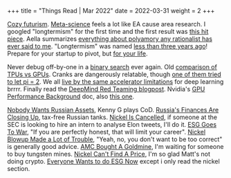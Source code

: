 +++
title = "Things Read | Mar 2022"
date = 2022-03-31
weight = 2
+++

[Cozy futurism](https://nintil.com/cozy-futurism). [Meta-science](https://nintil.com/science-funding-evidence) feels a lot like EA cause area research. I googled "longtermism" for the first time and the first result was [this hit piece](https://aeon.co/essays/why-longtermism-is-the-worlds-most-dangerous-secular-credo). Aella summarizes [everything about polyamory any rationalist has ever said to me](https://aella.substack.com/p/the-polyamory-post). "Longtermism" was named [less than three years ago](https://forum.effectivealtruism.org/posts/qZyshHCNkjs3TvSem/longtermism)! Prepare for your startup to pivot, but [for your life](https://mindingourway.com/dive-in-2/amp/).

Never debug off-by-one in a [binary search](https://blog.tylerhou.io/posts/binary-search-with-confidence/) ever again. Old [comparison of TPUs vs GPUs](https://timdettmers.com/2018/10/17/tpus-vs-gpus-for-transformers-bert/). Cranks are dangerously relatable, though [one of them tried to let pi = 2](https://buttondown.email/hillelwayne/archive/that-time-indiana-almost-made-p-32/). We all [live by the same accelerator limitations](https://horace.io/brrr_intro.html) for deep learning brrrr. Finally read the [DeepMind Red Teaming blogpost](https://www.deepmind.com/research/publications/2022/Red-Teaming-Language-Models-with-Language-Models). Nvidia's [GPU Performance Background](https://docs.nvidia.com/deeplearning/performance/dl-performance-gpu-background/index.html#gpu-arch) doc, also [this one](https://docs.nvidia.com/deeplearning/performance/dl-performance-matrix-multiplication/index.html).

[Nobody Wants Russian Assets](https://www.bloomberg.com/opinion/articles/2022-03-01/nobody-wants-russian-assets), Kenny G plays CoD. [Russia's Finances Are Closing Up](https://www.bloomberg.com/opinion/articles/2022-03-02/russia-s-finances-are-closing-up), tax-free Russian tanks. [Nickel Is Cancelled](https://www.bloomberg.com/opinion/articles/2022-03-08/nickel-is-canceled), if someone at the SEC is looking to hire an intern to analyse Elon tweets, I'll do it. [ESG Goes To War](https://www.bloomberg.com/opinion/articles/2022-03-09/esg-goes-to-war), "If you are perfectly honest, that will limit your career". [Nickel Blowup Made a Lot of Trouble](https://www.bloomberg.com/opinion/articles/2022-03-14/nickel-blowup-made-a-lot-of-trouble), "Yeah, no, you don't want to be too correct" is generally good advice. [AMC Bought A Goldmine](https://www.bloomberg.com/opinion/articles/2022-03-15/amc-bought-a-gold-mine), I'm waiting for someone to buy tungsten mines. [Nickel Can't Find A Price](https://www.bloomberg.com/opinion/articles/2022-03-17/nickel-can-t-find-a-price), I'm so glad Matt's not doing crypto. [Everyone Wants to do ESG Now](https://www.bloomberg.com/opinion/articles/2022-03-21/everyone-wants-to-do-esg-now) except i only read the nickel section.

